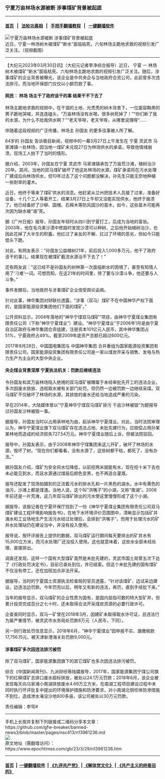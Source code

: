 ### 宁夏万亩林场水源被断 涉事煤矿背景被起底
------------------------

#### [首页](https://github.com/gfw-breaker/banned-news3/blob/master/README.md) &nbsp;&nbsp;|&nbsp;&nbsp; [法轮功真相](https://github.com/begood0513/basic/blob/master/README.md)  &nbsp;&nbsp;|&nbsp;&nbsp; [手把手翻墙教程](https://github.com/gfw-breaker/guides/wiki)  &nbsp;&nbsp;|&nbsp;&nbsp; [一键翻墙软件](https://github.com/gfw-breaker/nogfw/blob/master/README.md)  



<div><img alt="宁夏万亩林场水源被断 涉事煤矿背景被起底" class="attachment-djy_600_400 size-djy_600_400 wp-post-image" src="https://i.epochtimes.com/assets/uploads/2023/03/id13961250-6a08bf82d74191cf9e1ca364ec960150-600x400.jpg"/>
<div class="caption">
 近日，宁夏一林场树木被煤矿“断水”面临枯死，六旬林场主跪地求救的视频引发广泛关注。（视频截图）
</div></div><hr/>


<div><p>
 【大纪元2023年03月30日讯】（大纪元记者李净综合报导）近日，
 <ok href="https://www.epochtimes.com/gb/tag/%E5%AE%81%E5%A4%8F.html">
  宁夏
 </ok>
 一
 <ok href="https://www.epochtimes.com/gb/tag/%E6%9E%97%E5%9C%BA.html">
  林场
 </ok>
 树木被煤矿“断水”面临枯死、六旬林场主跪地求救的视频引发广泛关注。随后，涉事煤矿的企业背景被曝光，该企业是中共央企与当地政府合资公司，此前曾多次违法排污，而当地环保部门仅仅以小额罚款了事。
</p>
<h4>
 网民：
 <ok href="https://www.epochtimes.com/gb/tag/%E6%9E%97%E5%9C%BA.html">
  林场
 </ok>
 场主干了政府该干的事 结果干不下去了
</h4>
<p>
 林场主跪地求救的视频中，在干涸的土地、光秃秃的树木背景下，一位面容黝黑的男子跪地哭喊，并连连磕头，“万亩林场没有水喝，很多树死掉了！”“你们断了我的水源，为什么不给我供水啊？”“老天爷呀，老天爷呀，从哪里说理呀”……
</p>
<p>
 伴随着这段视频的广泛传播，林场主
 <ok href="https://www.epochtimes.com/gb/tag/%E5%AD%99%E5%9B%BD%E5%8F%8B.html">
  孙国友
 </ok>
 的更多往事被人所了解。
</p>
<p>
 64岁的
 <ok href="https://www.epochtimes.com/gb/tag/%E5%AD%99%E5%9B%BD%E5%8F%8B.html">
  孙国友
 </ok>
 告诉极目新闻，视频中的一幕3月27日上午发生在
 <ok href="https://www.epochtimes.com/gb/tag/%E5%AE%81%E5%A4%8F.html">
  宁夏
 </ok>
 <ok href="https://www.epochtimes.com/gb/tag/%E7%81%B5%E6%AD%A6%E5%B8%82.html">
  灵武市
 </ok>
 马家滩镇一处林场，因当地一煤矿未兑现27日为林场供水的承诺，导致他情绪崩溃，现场工人拍下了当时的情形。
</p>
<p>
 <center>
 </center>
 据介绍，2003年，孙国友在宁夏
 <ok href="https://www.epochtimes.com/gb/tag/%E7%81%B5%E6%AD%A6%E5%B8%82.html">
  灵武市
 </ok>
 马家滩镇承包了万亩荒沙滩，植树治沙20年。其间，当地的双马煤矿破坏了他这处林场的水源，煤矿承诺将在污水处理厂建成后向林场供水，但10年过去了这个问题都没解决，孙先生只能无奈地种植一些耐旱的灌木。
</p>
<p>
 近日，他终于等来了煤矿供水的消息。他赶紧从兰州把技术人员接了过来，准备好设备，十几个工人等着开工，结果3月27日上午却又没能实现供水，他终于崩溃了。他已经备好了沙柳、国槐、石棉木等防风固沙的苗木，如今，这些苗木可能再次因为缺水被“渴”死。
</p>
<p>
 <center>
 </center>
 据《广州日报》报导，孙国友年轻时从四川到宁夏打工，后成为当地的富翁。2003年，他在毛乌素沙漠中修路时发现沙漠可以种树，之后他开始植树治沙，也因此花掉了大半生的积蓄。他扛过了亲友的不解、扛过了环境的恶劣，但如今只能低头下跪。
</p>
<p>
 对此，有网友表示：“孙国友公益植树21年，前后投入1,000多万元，他干了政府该干的事儿，结果现在被煤矿截流水源治不下去了！”
</p>
<p>
 还有网友说：“这已经不是孙国友的树林第一次面临断水的困境了，甚至有知情人用了‘刁难’一词。可想而知，在这21年的时间里，除了要与沙漠斗争，他还要与人斗争。”
</p>
<p>
 <center>
 </center>
 事件发酵后，当地政府与涉事煤矿企业倍受舆论诟病。
</p>
<p>
 针对此事，神华集团对财联社透露，“涉事（双马）煤矿不在中国神华产权下面的，是国家能源投资集团他们下面的煤矿。”
</p>
<p>
 公开资料显示，2008年落地的“神华宁煤双马煤矿”项目，由神华宁夏煤业集团有限责任公司（下称“神华宁夏煤业”）建设。“神华宁夏煤业”于2006年1月是由宁夏自治区政府与神华集团合资组建，注册资本101亿元人民币，其中神华集团占51%，宁夏政府占49%。截至2009年底资产总额已超过600亿元。
</p>
<p>
 2017年8月28日，中国国电集团与
 <ok href="https://www.epochtimes.com/gb/tag/%E4%B8%AD%E5%9B%BD%E7%A5%9E%E5%8D%8E%E9%9B%86%E5%9B%A2.html">
  中国神华集团
 </ok>
 合并重组为国家能源投资集团有限责任公司，国家能源投资集团有限责任公司是一家以煤炭开采与销售、发电与热力生产为主业的大型中央企业。
</p>
<h4>
 央企煤业背景深厚 宁夏执法机关：罚款后继续违法
</h4>
<p>
 令孙国友和其万亩林场陷入绝境的双马煤矿被曝属于未经审批先开工的违法企业，多次因废水排放、违规取水被有关部门处罚，但仍然一边被罚款一边继续采煤。双马煤矿不仅破坏了林场的水源，其排放的废水还给当地造成严重的污染。
</p>
<p>
 早在2014年，大陆媒体曾以“宁夏神华宁煤双马煤矿排污 千亩沙林被毁”为题报导过孙国友沙林被毁一事。
</p>
<p>
 据报导，孙国友当时以占用承林地为由，起诉神华宁夏煤业。对此，当时法院审理认为，神华宁夏煤业旗下双马煤矿存在违法占地、未批先建行为，应赔偿占用孙某某林地而造成的经济损失727.54万元。神华宁夏煤业随后上诉，但被法院驳回。
</p>
<p>
 报导中，孙国友表示，由于2008年神华宁煤集团来这儿开矿，破坏了林场的水源，毁坏了树，“现在你们都看看，没有水源了，这些树都干枯，都死了，没有办法。”
</p>
<p>
 据孙国友介绍，煤矿为安全将水位降低，以前挖两米就能有水，现在挖十米下去也未必能见到水，而且水源通过煤层后颜色变黑，也不再适合灌溉。
</p>
<p>
 报导还配发了现场拍摄到的正流着污水的排水孔和一片黑色的湖水。水中有黄色的油污，沙滩上都是煤渣。当地人说，这个叫“洪嘴子”的小湖，又称“南湖”。2008年前还是一片荒滩，这几年双马煤矿排出的污水使这里慢慢形成了这个小湖。
</p>
<p>
 据报导，该报记者在宁夏环保厅找到了一份《神华宁夏煤业集团有限责任公司双马煤矿建设工程环境影响报告书》，在地下水环境评价范围图中，清晰显示包括矿井涌水和工业场地生产生活污水经过处理后，会排到“洪嘴子”，但用于处理污水的矿井水处理站仍在建设当中，并没有投入使用。
</p>
<p>
 报导说，按环评报告上提供的数据，双马煤矿运行期间每天要排出的矿井水有15,600立方米，而污水处理厂还没投入使用。这也就意味着，这些水全部未经处理，直接排出。
</p>
<p>
 调查还发现，这样一个国有大型煤矿竟然是未批先建的，灵武市国土局曾五次下达了《行政处罚决定书》，目前已查处到位，并已结案。但这个未批先建的国有煤矿不仅没有停工，还在加班加点非法开采。
</p>
<p>
 据报导，当时的宁夏国土资源执法检查局的官员透露，“针对该煤矿，边试采边建设，边违法边罚款。今年罚完以后，明年又有新的违法，再罚，直到手续批下来。”
</p>
<p>
 当年的报导显示，双马煤矿的企业性质为国有，是国内屈指可数的特大型矿井，但累计投资完成百分之七十时，还未取得合法开采煤炭资源的必要行政许可。
</p>
<p>
 企查查同时显示，双马一矿曾在2018年3月，因建矿未取得取水许可证，且违法行为属严重情节，被灵武市水务局处罚款8万元（人民币，下同）。
</p>
<p>
 另一则行政处罚信息显示，2018年6月，“神华宁夏煤业”因申报不实、漏缴税款17,756.15元，被天津新港海关处罚款9,000元。
</p>
<h4>
 涉事煤矿多次因违法排污被罚
</h4>
<p>
 除了双马煤矿，国家能源集团旗下的其它煤矿也多次因违法排污被罚。
</p>
<p>
 综合《中国新闻周刊》、九派财经等陆媒报导，2017年，国家能源集团宁煤公司旗下的红柳煤矿总排口废水超标排放，被处以24.1万元罚款；2018年6月，该企业被发现每天向马家滩小南湖排放废水4.69万立方米，在南湖工程项目建设过程中未同时执行环评批复中提出的环境保护措施和防渗要求，对小南湖北侧坝体防渗措施不到位，造成渗水淹没沙地800多亩，该公司被处以30万元罚款。
</p>
<p>
 <center>
 </center>
 <center>
 </center>
 责任编辑：李穹#
</p>
</div>
<hr/>
手机上长按并复制下列链接或二维码分享本文章：<br/>
https://github.com/gfw-breaker/banned-news3/blob/master/pages/nsc413/n13961236.md <br/>
<a href='https://github.com/gfw-breaker/banned-news3/blob/master/pages/nsc413/n13961236.md'><img src='https://github.com/gfw-breaker/banned-news3/blob/master/pages/nsc413/n13961236.md.png'/></a> <br/>
原文地址（需翻墙访问）：https://www.epochtimes.com/gb/23/3/29/n13961236.htm


------------------------
#### [首页](https://github.com/gfw-breaker/banned-news3/blob/master/README.md) &nbsp;|&nbsp; [一键翻墙软件](https://github.com/gfw-breaker/nogfw/blob/master/README.md) &nbsp;| [《九评共产党》](https://github.com/gfw-breaker/9ping.md/blob/master/README.md#九评之一评共产党是什么) | [《解体党文化》](https://github.com/gfw-breaker/jtdwh.md/blob/master/README.md) | [《共产主义的终极目的》](https://github.com/gfw-breaker/gczydzjmd.md/blob/master/README.md)


<img src='http://gfw-breaker.win/banned-news3/pages/nsc413/n13961236.md' width='0px' height='0px'/>